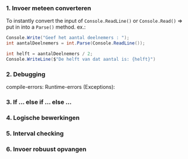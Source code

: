 ### 1. Invoer meteen converteren
To instantly convert the input of `Console.ReadLine()` or `Console.Read()` 
=> put in into a `Parse()` method.
ex.:
```csharp
Console.Write("Geef het aantal deelnemers : "); 
int aantalDeelnemers = int.Parse(Console.ReadLine()); 

int helft = aantalDeelnemers / 2; 
Console.WriteLine($"De helft van dat aantal is: {helft}")
```

### 2. Debugging
compile-errors:
Runtime-errors (Exceptions):


### 3. If ... else if ... else ...
### 4. Logische bewerkingen
### 5. Interval checking
### 6. Invoer robuust opvangen
